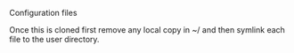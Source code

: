 Configuration files

Once this is cloned first remove any local copy in ~/ and then symlink each file to the user directory.
